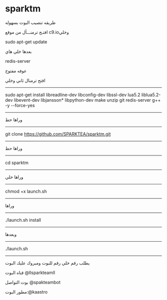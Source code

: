 # sparktm

طريقه تنصيب البوت بسهوله

افتـح  ترمنـــأل من موقع c9.ioوخلي

sudo apt-get update 

بعدها خلي هاي

redis-server

عوفه مفتوح

افتح ترمنال ثاني وخلي
************************************************************
sudo apt-get install libreadline-dev libconfig-dev libssl-dev lua5.2 liblua5.2-dev libevent-dev libjansson* libpython-dev make unzip git redis-server g++ -y --force-yes
************************************************************
وراها حط
**************
git clone https://github.com/SPARKTEA/sparktm.git
*****************************************************
وراها حط
**************************
cd sparktm
**************************
وراها خلي
**************************
chmod +x launch.sh
**************************
وراها
**************************
./launch.sh install
**************************
وبعدها
**************************
./launch.sh 
**************************
يطلب رقم خلي رقم للبوت ومبروك عليك البوت 

قناه البوت @llsparkteamll

بوت التواصل @spakteambot

مطور البوت:@kaastro

